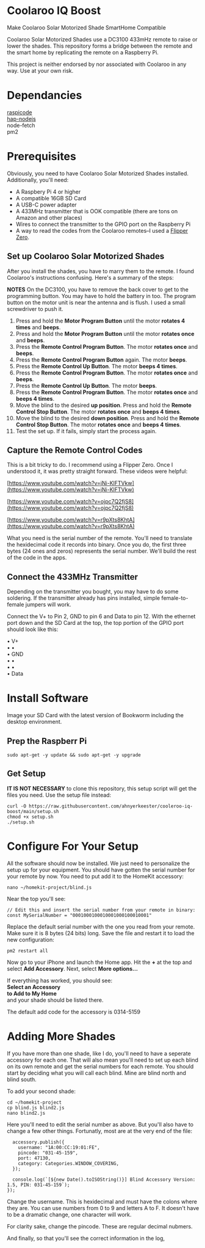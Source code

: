 # Coolaroo IQ Boost
Make Coolaroo Solar Motorized Shade SmartHome Compatible

Coolaroo Solar Motorized Shades use a DC3100 433mHz remote to raise or lower the shades. This repository forms a bridge between the remote and the smart home by replicating the remote on a Raspberry Pi.

This project is neither endorsed by nor associated with Coolaroo in any way. Use at your own risk.

# Dependancies

[raspicode](https://github.com/latchdevel/raspicode)</br>
[hap-nodejs](https://github.com/homebridge/HAP-NodeJS)</br>
node-fetch</br>
pm2

# Prerequisites

Obviously, you need to have Coolaroo Solar Motorized Shades installed. Additionally, you'll need:

- A Raspbery Pi 4 or higher
- A compatible 16GB SD Card
- A USB-C power adapter
- A 433MHz transmitter that is OOK compatible (there are tons on Amazon and other places)
- Wires to connect the transmitter to the GPIO port on the Raspberry Pi
- A way to read the codes from the Coolaroo remotes–I used a [Flipper Zero](https://flipperzero.one/).

## Set up Coolaroo Solar Motorized Shades

After you install the shades, you have to marry them to the remote. I found Coolaroo's instructions confusing. Here's a summary of the steps:

**NOTES** 
On the DC3100, you have to remove the back cover to get to the programming button. You may have to hold the battery in too.
The program button on the motor unit is near the antenna and is flush. I used a small screwdriver to push it.

1. Press and hold the **Motor Program Button** until the motor **rotates 4 times** and **beeps**.
2. Press and hold the **Motor Program Button** until the motor **rotates once** and **beeps**.
3. Press the **Remote Control Program Button**. The motor **rotates once** and **beeps**.
4. Press the **Remote Control Program Button** again. The motor **beeps**.
5. Press the **Remote Control Up Button**. The motor **beeps 4 times**.
6. Press the **Remote Control Program Button**. The motor **rotates once** and **beeps**.
7. Press the **Remote Control Up Button**. The motor **beeps**.
8. Press the **Remote Control Program Button**. The motor **rotates once** and **beeps 4 times**.
9. Move the blind to the desired **up position**. Press and hold the **Remote Control Stop Button**. The motor **rotates once** and **beeps 4 times**.
10. Move the blind to the desired **down position**. Press and hold the **Remote Control Stop Button**. The motor **rotates once** and **beeps 4 times**.
11. Test the set up. If it fails, simply start the process again.

## Capture the Remote Control Codes

This is a bit tricky to do. I recommend using a Flipper Zero. Once I understood it, it was pretty straight forward. These videos were helpful:

[https://www.youtube.com/watch?v=jNi-KlFTVkw](https://www.youtube.com/watch?v=jNi-KlFTVkw)

[https://www.youtube.com/watch?v=ojpc7Q2fjS8](https://www.youtube.com/watch?v=ojpc7Q2fjS8)

[https://www.youtube.com/watch?v=r9pXts8KhtA](https://www.youtube.com/watch?v=r9pXts8KhtA)

What you need is the serial number of the remote. You'll need to translate the hexidecimal code it records into binary. Once you do, the first three bytes (24 ones and zeros) represents the serial number. We'll build the rest of the code in the apps.

## Connect the 433MHz Transmitter

Depending on the transmitter you bought, you may have to do some soldering. If the transmitter already has pins installed, simple female-to-female jumpers will work.

Connect the V+ to Pin 2, GND to pin 6 and Data to pin 12.
With the ethernet port down and the SD Card at the top, the top portion of the GPIO port should look like this:

•  V+<br>
•  •<br>
•  GND<br>
•  •<br>
•  •<br>
•  Data<br>

# Install Software

Image your SD Card with the latest version of Bookworm including the desktop environment.

## Prep the Raspberr Pi

`sudo apt-get -y update && sudo apt-get -y upgrade`

## Get Setup

**IT IS NOT NECESSARY** to clone this repository, this setup script will get the files you need. Use the setup file instead:

```
curl -O https://raw.githubusercontent.com/ahnyerkeester/cooleroo-iq-boost/main/setup.sh
chmod +x setup.sh
./setup.sh
```
# Configure For Your Setup

All the software should now be installed. We just need to personalize the setup up for your equipment.
You should have gotten the serial number for your remote by now. You need to put add it to the HomeKit accessory:

`nano ~/homekit-project/blind.js`

Near the top you'll see:

```
// Edit this and insert the serial number from your remote in binary:
const MySerialNumber = "0001000100010001000100010001"
```

Replace the default serial number with the one you read from your remote. Make sure it is 8 bytes (24 bits) long.
Save the file and restart it to load the new configuration:

`pm2 restart all`

Now go to your iPhone and launch the Home app. Hit the **+** at the top and select **Add Accessory**.
Next, select **More options...**

If everything has worked, you should see:</br>
**Select an Accessory**</br>
**to Add to My Home**</br>
and your shade should be listed there.

The default add code for the accessory is 0314-5159

# Adding More Shades

If you have more than one shade, like I do, you'll need to have a seperate accessory for each one. That will also mean you'll need to set up each blind on its own remote and get the serial numbers for each remote. You should start by deciding what you will call each blind. Mine are blind north and blind south.

To add your second shade:

```
cd ~/homekit-project
cp blind.js blind2.js
nano blind2.js
```
Here you'll need to edit the serial number as above. But you'll also have to change a few other things. Fortunatly, most are at the very end of the file:
```
  accessory.publish({
    username: "1A:00:CC:19:01:FE",
    pincode: "031-45-159",
    port: 47130,
    category: Categories.WINDOW_COVERING,
  });

  console.log(`[${new Date().toISOString()}] Blind Accessory Version: 1.5, PIN: 031-45-159`);
});
```
Change the username. This is hexidecimal and must have the colons where they are. You can use numbers from 0 to 9 and letters A to F. It doesn't have to be a dramatic change, one character will work.

For clarity sake, change the pincode. These are regular decimal nubmers.

And finally, so that you'll see the correct information in the log, 

